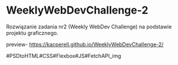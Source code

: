 # WeeklyWebDevChallenge-2
Rozwiązanie zadania nr2 (Weekly WebDev Challenge) na podstawie projektu graficznego.

preview- https://kacperell.github.io/WeeklyWebDevChallenge-2/

#PSDtoHTML#CSS#Flexbox#JS#FetchAPI_img
